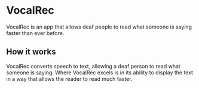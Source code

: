 # VocalRec
VocalRec is an app that allows deaf people to read what someone is saying faster than ever before.

## How it works
VocalRec converts speech to text, allowing a deaf person to read what someone is saying.  Where VocalRec excels is in its ability to display the text in a way that allows the reader to read much faster.

